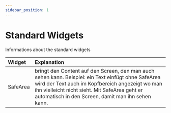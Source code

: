 ```yaml
---
sidebar_position: 1
---
```


# Standard Widgets

Informations about the standard widgets

| Widget   | Explanation                                                                                                                                                                                                                                                   |
| :------- | :------------------------------------------------------------------------------------------------------------------------------------------------------------------------------------------------------------------------------------------------------------ |
| SafeArea | bringt den Content auf den Screen, den man auch sehen kann. Beispiel: ein Text einfügt ohne SafeArea wird der Text auch im Kopfbereich angezeigt wo man ihn vielleicht nicht sieht. Mit SafeArea geht er automatisch in den Screen, damit man ihn sehen kann. |
